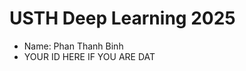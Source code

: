 USTH Deep Learning 2025
==========================

* Name: Phan Thanh Binh
* YOUR ID HERE IF YOU ARE DAT

